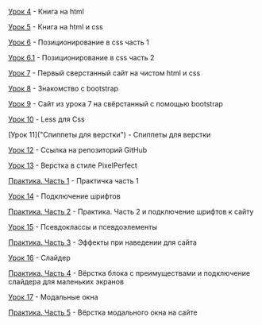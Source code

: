 [Урок 4](https://romik20.github.io/lesson_4/kngia/src/index.html "Книга на html") - Книга на html

[Урок 5](https://romik20.github.io/lesson_5/kngia/src/index.html "Книга на html и css") - Книга на html и css

[Урок 6](https://romik20.github.io/lesson_6/position_css/src/index.html "Позиционирование в css часть 1") - Позиционирование в css часть 1

[Урок 6.1](https://romik20.github.io/lesson_6/position_css/src/index_2.html "Позиционирование в css часть 2") - Позиционирование в css часть 2

[Урок 7](https://romik20.github.io/lesson_7/site/src/index.html "Первый сверстанный сайт на чистом html и css") - Первый сверстанный сайт на чистом html и css

[Урок 8](https://romik20.github.io/lesson_8/bootstrap/src/index.html "Знакомство с bootstrap") - Знакомство с bootstrap

[Урок 9](https://romik20.github.io/lesson_9/site_bootstrap/src/index.html "Сайт из урока 7 на свёрстанный с помощью bootstrap") - Сайт из урока 7 на свёрстанный с помощью bootstrap

[Урок 10](https://romik20.github.io/lesson_10/src/less/src/css/style.less "Less для Css") - Less для Css

[Урок 11]("Спиппеты для верстки") - Спиппеты для верстки

[Урок 12](https://github.com/Romik20/Romik20.github.io "Ссылка на репозиторий GitHub") - Ссылка на репозиторий GitHub

[Урок 13](https://romik20.github.io/lesson_13/src/index.html "Верстка в стиле PixelPerfect") - Верстка в стиле PixelPerfect

[Практика. Часть 1](https://romik20.github.io/practic1/src/index.html "Практичка часть первая") - Практичка часть 1

[Урок 14](https://romik20.github.io/lesson_14/index.html "Подключение шрифтов") - Подключение шрифтов

[Практика. Часть 2](https://romik20.github.io/practic2/src/index.html "Практика. Часть 2 и подключение шрифтов к сайту") - Практика. Часть 2 и подключение шрифтов к сайту

[Урок 15](https://romik20.github.io/lesson_15/index.html "Псевдоклассы и псевдоэлементы") - Псевдоклассы и псевдоэлементы

[Практика. Часть 3](https://romik20.github.io/practic3/src/index.html "Эффекты при наведении для сайта") - Эффекты при наведении для сайта

[Урок 16](https://romik20.github.io/lesson_16/src/index.html "Слайдер") - Слайдер

[Практика. Часть 4](https://romik20.github.io/practic4/src/index.html "Вёрстка блока с преимуществами и подключение слайдера для маленьких экранов") - Вёрстка блока с преимуществами и подключение слайдера для маленьких экранов

[Урок 17](https://romik20.github.io/lesson_17/src/index.html "Модальные окна") - Модальные окна

[Практика. Часть 5](https://romik20.github.io/practic5/src/index.html "Вёрстка модального окна на сайте") - Вёрстка модального окна на сайте
